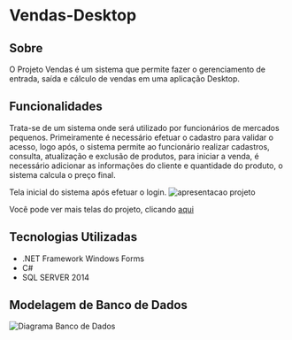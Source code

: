 # Vendas-Desktop

## Sobre
O Projeto Vendas é um sistema que permite fazer o gerenciamento de entrada, saída e cálculo de vendas em uma aplicação Desktop.

## Funcionalidades
Trata-se de um sistema onde será utilizado por funcionários de mercados pequenos. Primeiramente é necessário efetuar o cadastro para validar o acesso, logo após, o sistema permite ao funcionário realizar cadastros, consulta, atualização e exclusão de produtos, para iniciar a venda, é necessário adicionar as informações do cliente e quantidade do produto, o sistema calcula o preço final. 

Tela inicial do sistema após efetuar o login. 
![apresentacao projeto](https://user-images.githubusercontent.com/66570013/88281517-33046500-ccbe-11ea-97cf-713ef4ba2985.png)

Você pode ver mais telas do projeto, clicando [aqui]( https://github.com/cinthiabs/Vendas-Desktop/tree/master/Telas%20do%20Projeto)

## Tecnologias Utilizadas
- .NET Framework Windows Forms
- C#
- SQL SERVER 2014

## Modelagem de Banco de Dados

![Diagrama Banco de Dados](https://user-images.githubusercontent.com/66570013/88944874-aaf50100-d263-11ea-9b82-90eeb48c9d67.PNG)
